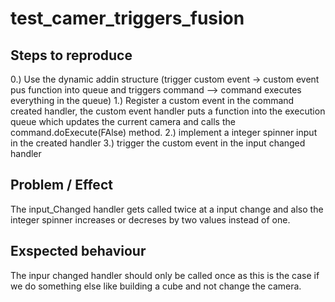 # test_camer_triggers_fusion
## Steps to reproduce
0.) Use the dynamic addin structure (trigger custom event -> custom event pus function into queue and triggers command --> command executes everything in the queue)
1.) Register a custom event in the command created handler, the custom event handler puts a function into the execution queue which updates the current camera and calls the command.doExecute(FAlse) method.
2.) implement a integer spinner input in the created handler
3.) trigger the custom event in the input changed handler

## Problem / Effect
The input_Changed handler gets called twice at a input change and also the integer spinner increases or decreses by two values instead of one.

## Exspected behaviour
The inpur changed handler should only be called once as this is the case if we do something else like building a cube and not change the camera.